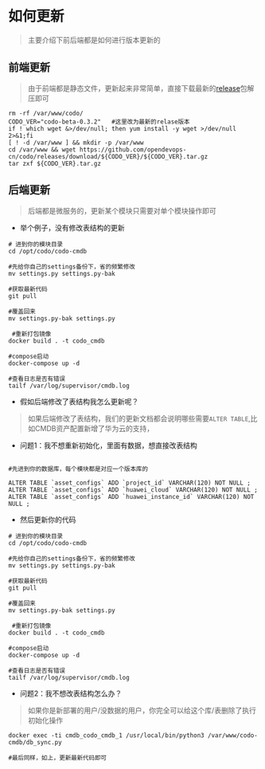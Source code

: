 # 如何更新

> 主要介绍下前后端都是如何进行版本更新的

## 前端更新
> 由于前端都是静态文件，更新起来非常简单，直接下载最新的[release](https://github.com/opendevops-cn/codo/releases)包解压即可

```
rm -rf /var/www/codo/
CODO_VER="codo-beta-0.3.2"   #这里改为最新的relase版本
if ! which wget &>/dev/null; then yum install -y wget >/dev/null 2>&1;fi
[ ! -d /var/www ] && mkdir -p /var/www
cd /var/www && wget https://github.com/opendevops-cn/codo/releases/download/${CODO_VER}/${CODO_VER}.tar.gz
tar zxf ${CODO_VER}.tar.gz
```

## 后端更新

> 后端都是微服务的，更新某个模块只需要对单个模块操作即可


- 举个例子，没有修改表结构的更新
```shell
# 进到你的模块目录
cd /opt/codo/codo-cmdb  

#先给你自己的settings备份下，省的频繁修改
mv settings.py settings.py-bak    

#获取最新代码
git pull  

#覆盖回来
mv settings.py-bak settings.py    

 #重新打包镜像
docker build . -t codo_cmdb    

#compose启动
docker-compose up -d            

#查看日志是否有错误
tailf /var/log/supervisor/cmdb.log  

```

- 假如后端修改了表结构我怎么更新呢？

> 如果后端修改了表结构，我们的更新文档都会说明哪些需要`ALTER TABLE`,比如CMDB资产配置新增了华为云的支持，

- 问题1：我不想重新初始化，里面有数据，想直接改表结构  

```mysql  

#先进到你的数据库，每个模块都是对应一个版本库的

ALTER TABLE `asset_configs` ADD `project_id` VARCHAR(120) NOT NULL ;
ALTER TABLE `asset_configs` ADD `huawei_cloud` VARCHAR(120) NOT NULL ;
ALTER TABLE `asset_configs` ADD `huawei_instance_id` VARCHAR(120) NOT NULL ;  

```
- 然后更新你的代码

```shell
# 进到你的模块目录
cd /opt/codo/codo-cmdb  

#先给你自己的settings备份下，省的频繁修改
mv settings.py settings.py-bak    

#获取最新代码
git pull  

#覆盖回来
mv settings.py-bak settings.py    

 #重新打包镜像
docker build . -t codo_cmdb    

#compose启动
docker-compose up -d            

#查看日志是否有错误
tailf /var/log/supervisor/cmdb.log  
```

- 问题2：我不想改表结构怎么办？  

> 如果你是新部署的用户/没数据的用户，你完全可以给这个库/表删除了执行初始化操作  

```
docker exec -ti cmdb_codo_cmdb_1 /usr/local/bin/python3 /var/www/codo-cmdb/db_sync.py

#最后同样，如上，更新最新代码即可
```